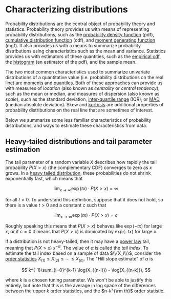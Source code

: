 # Characterizing distributions

Probability distributions are the central object of probability theory and statistics.
Probability theory provides us with means of representing probability distributions,
such as the [probability density function](https://en.wikipedia.org/wiki/Probability_density_function) (pdf),
[cumulative distribution function](https://en.wikipedia.org/wiki/Cumulative_distribution_function)
(cdf), and [moment generating function](https://en.wikipedia.org/wiki/Moment-generating_function) (mgf).
It also provides us with a means to
summarize probability distributions using characteristics such as the mean and
variance.  Statistics provides us with estimators of these quantities, such
as the [empirical cdf](https://en.wikipedia.org/wiki/Empirical_distribution_function),
the [histogram](https://en.wikipedia.org/wiki/Histogram) (an estimator of the pdf), and the sample mean.

The two most common characteristics used to summarize univariate distributions of
a quantitative value (i.e. probability distributions on the real line) are [moments](https://en.wikipedia.org/wiki/Moment_(mathematics))
and [quantiles](https://en.wikipedia.org/wiki/Quantile).  Both of these approaches can provide us with measures of
*location* (also known as *centrality* or *central tendency*), such as the mean
or median, and measures of dispersion (also known as *scale*), such as the standard
deviation, [inter-quartile range](https://en.wikipedia.org/wiki/Interquartile_range) (IQR),
or [MAD](https://en.wikipedia.org/wiki/Median_absolute_deviation) (median absolute deviation).  Skew
and [kurtosis](https://en.wikipedia.org/wiki/Kurtosis) are additional properties of probability distributions on the real
line that are sometimes of interest.

Below we summarize some less familiar characteristics of probability distributions,
and ways to estimate these characteristics from data.

## Heavy-tailed distributions and tail parameter estimation

The tail parameter
of a random variable $X$ describes how rapidly the tail probability $P(X>x)$
(the complementary CDF) converges to zero as $x$ grows.  In a [heavy tailed distribution](https://en.wikipedia.org/wiki/Heavy-tailed_distribution),
these probabilities
do not shrink exponentially fast, which means that

$$
\lim_{x\rightarrow \infty} \exp(tx) \cdot P(X>x) = \infty
$$

for all $t > 0$.  To understand this definition, suppose that it does not hold,
so there is a value $t>0$ and a constant $c$ such that

$$
\lim_{x\rightarrow \infty} \exp(tx) \cdot P(X>x) = c
$$

Roughly speaking this means that $P(X>x)$ behaves like $\exp(-tx)$ for large $x$, or
if $c = 0$ it means that $P(X>x)$ is dominated by $\exp(-tx)$ for large $x$.

If a distribution is not heavy-tailed, then it may have a [power law](https://en.wikipedia.org/wiki/Power_law) tail, meaning
that $P(X>x) ~ x^{-\alpha}$.  The value of $\alpha$ is called the *tail index*.  To
estimate the tail index based on a sample of data $\\{X_i\\}$,
consider the [order statistics](https://en.wikipedia.org/wiki/Order_statistic) $X_{(1)}\le X_{(2)} \le \cdots \le X_{(n)}$.
The "Hill slope estimate" of $\alpha$ is

$$
k^{-1}\sum_{i=0}^{k-1} \log(X_{(n-i)}) - \log(X_{(n-k)}),
$$

where $k$ is a chosen tuning parameter.  We won't be able to justify this entirely, but
note that this is the average in log space of the differences between the upper $k$
order statistics, and the $n-k^{\rm th}$ order statistic.
